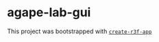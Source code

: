 # agape-lab-gui

This project was bootstrapped with [`create-r3f-app`](https://github.com/utsuboco/create-r3f-app)